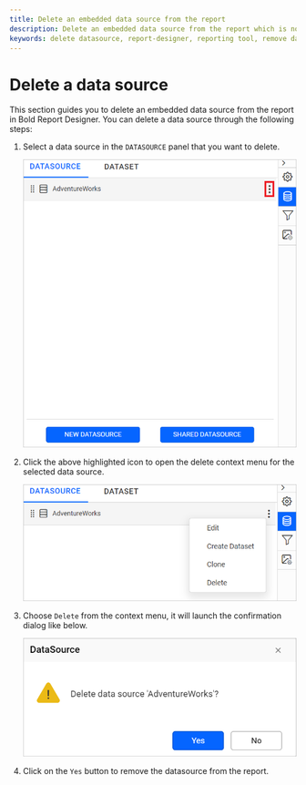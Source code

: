 ```yaml
---
title: Delete an embedded data source from the report
description: Delete an embedded data source from the report which is no longer in use with, Bold Report Designer.
keywords: delete datasource, report-designer, reporting tool, remove datasource
---
```


# Delete a data source

This section guides you to delete an embedded data source from the report in Bold Report Designer. You can delete a data source through the following steps:

1. Select a data source in the `DATASOURCE` panel that you want to delete.

   ![Data source item menu icon](/static/assets/on-premise/images/report-designer/manage-data/datasource/data-source-item-menu-icon.png '#width=540px')

2. Click the above highlighted icon to open the delete context menu for the selected data source.

   ![Data panel context menu](/static/assets/on-premise/images/report-designer/manage-data/datasource/data-panel-context-menu.png '#width=540px')

3. Choose `Delete` from the context menu, it will launch the confirmation dialog like below.

   ![Delete data source confirmation](/static/assets/on-premise/images/report-designer/manage-data/datasource/delete-data-source-confirmation.png '#width=540px')

4. Click on the `Yes` button to remove the datasource from the report.